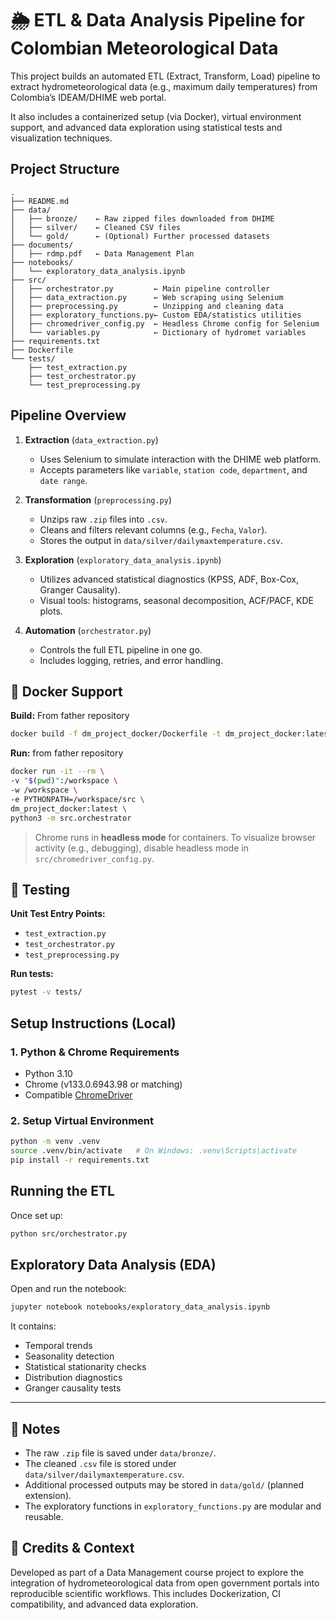 
# 🌦️ ETL & Data Analysis Pipeline for Colombian Meteorological Data

This project builds an automated ETL (Extract, Transform, Load) pipeline to extract hydrometeorological data (e.g., maximum daily temperatures) from Colombia’s IDEAM/DHIME web portal.

It also includes a containerized setup (via Docker), virtual environment support, and advanced data exploration using statistical tests and visualization techniques.


## Project Structure

```
.
├── README.md
├── data/
│   ├── bronze/    ← Raw zipped files downloaded from DHIME
│   ├── silver/    ← Cleaned CSV files
│   └── gold/      ← (Optional) Further processed datasets
├── documents/
│   ├── rdmp.pdf   ← Data Management Plan 
├── notebooks/
│   └── exploratory_data_analysis.ipynb
├── src/
│   ├── orchestrator.py         ← Main pipeline controller
│   ├── data_extraction.py      ← Web scraping using Selenium
│   ├── preprocessing.py        ← Unzipping and cleaning data
│   ├── exploratory_functions.py← Custom EDA/statistics utilities
│   ├── chromedriver_config.py  ← Headless Chrome config for Selenium
│   └── variables.py            ← Dictionary of hydromet variables
├── requirements.txt
├── Dockerfile
└── tests/
    ├── test_extraction.py
    ├── test_orchestrator.py
    └── test_preprocessing.py
```


## Pipeline Overview

1. **Extraction** (`data_extraction.py`)
   - Uses Selenium to simulate interaction with the DHIME web platform.
   - Accepts parameters like `variable`, `station code`, `department`, and `date range`.

2. **Transformation** (`preprocessing.py`)
   - Unzips raw `.zip` files into `.csv`.
   - Cleans and filters relevant columns (e.g., `Fecha`, `Valor`).
   - Stores the output in `data/silver/dailymaxtemperature.csv`.

3. **Exploration** (`exploratory_data_analysis.ipynb`)
   - Utilizes advanced statistical diagnostics (KPSS, ADF, Box-Cox, Granger Causality).
   - Visual tools: histograms, seasonal decomposition, ACF/PACF, KDE plots.

4. **Automation** (`orchestrator.py`)
   - Controls the full ETL pipeline in one go.
   - Includes logging, retries, and error handling.


## 🐳 Docker Support

**Build:** From father repository
```sh
docker build -f dm_project_docker/Dockerfile -t dm_project_docker:latest dm_project
```

**Run:** from father repository
```sh
docker run -it --rm \
-v "$(pwd)":/workspace \
-w /workspace \
-e PYTHONPATH=/workspace/src \
dm_project_docker:latest \
python3 -m src.orchestrator
```

> Chrome runs in **headless mode** for containers. To visualize browser activity (e.g., debugging), disable headless mode in `src/chromedriver_config.py`.


## 🧪 Testing

**Unit Test Entry Points:**
- `test_extraction.py`
- `test_orchestrator.py`
- `test_preprocessing.py`

**Run tests:**
```sh
pytest -v tests/
```

## Setup Instructions (Local)

### 1. Python & Chrome Requirements

- Python 3.10
- Chrome (v133.0.6943.98 or matching)
- Compatible [ChromeDriver](https://developer.chrome.com/docs/chromedriver/downloads)

### 2. Setup Virtual Environment

```bash
python -m venv .venv
source .venv/bin/activate   # On Windows: .venv\Scripts\activate
pip install -r requirements.txt
```

## Running the ETL

Once set up:

```bash
python src/orchestrator.py
```

## Exploratory Data Analysis (EDA)

Open and run the notebook:

```bash
jupyter notebook notebooks/exploratory_data_analysis.ipynb
```

It contains:
- Temporal trends
- Seasonality detection
- Statistical stationarity checks
- Distribution diagnostics
- Granger causality tests

---

## 📎 Notes 

- The raw `.zip` file is saved under `data/bronze/`.
- The cleaned `.csv` file is stored under `data/silver/dailymaxtemperature.csv`.
- Additional processed outputs may be stored in `data/gold/` (planned extension).
- The exploratory functions in `exploratory_functions.py` are modular and reusable.

## 🧠 Credits & Context

Developed as part of a Data Management course project to explore the integration of hydrometeorological data from open government portals into reproducible scientific workflows. This includes Dockerization, CI compatibility, and advanced data exploration.
